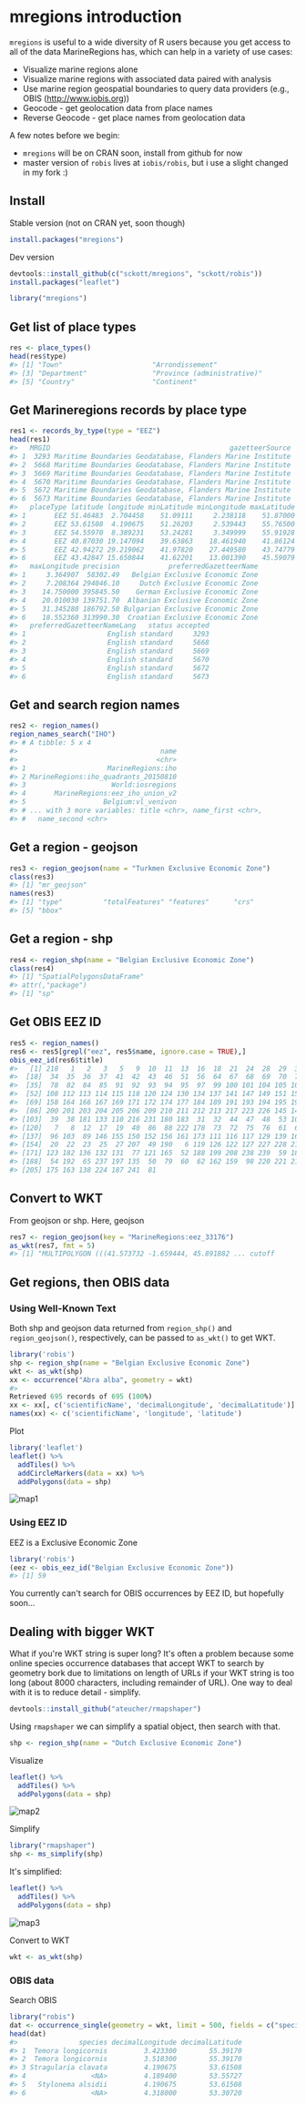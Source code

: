 <!--
%\VignetteEngine{knitr::knitr}
%\VignetteIndexEntry{mregions introduction}
%\VignetteEncoding{UTF-8}
-->



mregions introduction
=====================

`mregions` is useful to a wide diversity of R users because you get access to all of the 
data MarineRegions has, which can help in a variety of use cases:

* Visualize marine regions alone
* Visualize marine regions with associated data paired with analysis
* Use marine region geospatial boundaries to query data providers (e.g., OBIS (<http://www.iobis.org>))
* Geocode - get geolocation data from place names
* Reverse Geocode - get place names from geolocation data

A few notes before we begin:

* `mregions` will be on CRAN soon, install from github for now
* master version of `robis` lives at `iobis/robis`, but i use a slight changed in my fork :)

## Install

Stable version (not on CRAN yet, soon though)


```r
install.packages("mregions")
```

Dev version


```r
devtools::install_github(c("sckott/mregions", "sckott/robis"))
install.packages("leaflet")
```


```r
library("mregions")
```

## Get list of place types


```r
res <- place_types()
head(res$type)
#> [1] "Town"                      "Arrondissement"           
#> [3] "Department"                "Province (administrative)"
#> [5] "Country"                   "Continent"
```

## Get Marineregions records by place type


```r
res1 <- records_by_type(type = "EEZ")
head(res1)
#>   MRGID                                            gazetteerSource
#> 1  3293 Maritime Boundaries Geodatabase, Flanders Marine Institute
#> 2  5668 Maritime Boundaries Geodatabase, Flanders Marine Institute
#> 3  5669 Maritime Boundaries Geodatabase, Flanders Marine Institute
#> 4  5670 Maritime Boundaries Geodatabase, Flanders Marine Institute
#> 5  5672 Maritime Boundaries Geodatabase, Flanders Marine Institute
#> 6  5673 Maritime Boundaries Geodatabase, Flanders Marine Institute
#>   placeType latitude longitude minLatitude minLongitude maxLatitude
#> 1       EEZ 51.46483  2.704458    51.09111     2.238118    51.87000
#> 2       EEZ 53.61508  4.190675    51.26203     2.539443    55.76500
#> 3       EEZ 54.55970  8.389231    53.24281     3.349999    55.91928
#> 4       EEZ 40.87030 19.147094    39.63863    18.461940    41.86124
#> 5       EEZ 42.94272 29.219062    41.97820    27.449580    43.74779
#> 6       EEZ 43.42847 15.650844    41.62201    13.001390    45.59079
#>   maxLongitude precision            preferredGazetteerName
#> 1     3.364907  58302.49   Belgian Exclusive Economic Zone
#> 2     7.208364 294046.10     Dutch Exclusive Economic Zone
#> 3    14.750000 395845.50    German Exclusive Economic Zone
#> 4    20.010030 139751.70  Albanian Exclusive Economic Zone
#> 5    31.345280 186792.50 Bulgarian Exclusive Economic Zone
#> 6    18.552360 313990.30  Croatian Exclusive Economic Zone
#>   preferredGazetteerNameLang   status accepted
#> 1                    English standard     3293
#> 2                    English standard     5668
#> 3                    English standard     5669
#> 4                    English standard     5670
#> 5                    English standard     5672
#> 6                    English standard     5673
```

## Get and search region names


```r
res2 <- region_names()
region_names_search("IHO")
#> # A tibble: 5 x 4
#>                                   name
#>                                  <chr>
#> 1                    MarineRegions:iho
#> 2 MarineRegions:iho_quadrants_20150810
#> 3                     World:iosregions
#> 4       MarineRegions:eez_iho_union_v2
#> 5                   Belgium:vl_venivon
#> # ... with 3 more variables: title <chr>, name_first <chr>,
#> #   name_second <chr>
```

## Get a region - geojson


```r
res3 <- region_geojson(name = "Turkmen Exclusive Economic Zone")
class(res3)
#> [1] "mr_geojson"
names(res3)
#> [1] "type"          "totalFeatures" "features"      "crs"          
#> [5] "bbox"
```

## Get a region - shp


```r
res4 <- region_shp(name = "Belgian Exclusive Economic Zone")
class(res4)
#> [1] "SpatialPolygonsDataFrame"
#> attr(,"package")
#> [1] "sp"
```

## Get OBIS EEZ ID


```r
res5 <- region_names()
res6 <- res5[grepl("eez", res5$name, ignore.case = TRUE),]
obis_eez_id(res6$title)
#>   [1] 218   1   2   3   5   9  10  11  13  16  18  21  24  28  29  30  33
#>  [18]  34  35  36  37  41  42  43  46  51  56  64  67  68  69  70  71  74
#>  [35]  78  82  84  85  91  92  93  94  95  97  99 100 101 104 105 106 107
#>  [52] 108 112 113 114 115 118 120 124 130 134 137 141 147 149 151 153 154
#>  [69] 158 164 166 167 169 171 172 174 177 184 189 191 193 194 195 196 198
#>  [86] 200 201 203 204 205 206 209 210 211 212 213 217 223 226 145 143 179
#> [103]  39  38 181 133 110 216 231 180 183  31  32  44  47  48  53 102 202
#> [120]   7   8  12  17  19  40  86  88 222 178  73  72  75  76  61  63  66
#> [137]  96 103  89 146 155 150 152 156 161 173 111 116 117 129 139 168  14
#> [154]  20  22  23  25  27 207  49 190   6 119 126 122 127 227 228 214  15
#> [171] 123 182 136 132 131  77 121 165  52 188 199 208 238 239  59 185  45
#> [188]  54 192  65 237 197 135  50  79  60  62 162 159  98 220 221 219 176
#> [205] 175 163 138 224 187 241  81
```

## Convert to WKT

From geojson or shp. Here, geojson


```r
res7 <- region_geojson(key = "MarineRegions:eez_33176")
as_wkt(res7, fmt = 5)
#> [1] "MULTIPOLYGON (((41.573732 -1.659444, 45.891882 ... cutoff
```

## Get regions, then OBIS data

### Using Well-Known Text

Both shp and geojson data returned from `region_shp()` and `region_geojson()`, respectively, can be passed to `as_wkt()` to get WKT.


```r
library('robis')
shp <- region_shp(name = "Belgian Exclusive Economic Zone")
wkt <- as_wkt(shp)
xx <- occurrence("Abra alba", geometry = wkt)
#> Retrieved 695 records of 695 (100%)
xx <- xx[, c('scientificName', 'decimalLongitude', 'decimalLatitude')]
names(xx) <- c('scientificName', 'longitude', 'latitude')
```

Plot


```r
library('leaflet')
leaflet() %>%
  addTiles() %>%
  addCircleMarkers(data = xx) %>%
  addPolygons(data = shp)
```

![map1](figure/map1.png)

### Using EEZ ID

EEZ is a Exclusive Economic Zone


```r
library('robis')
(eez <- obis_eez_id("Belgian Exclusive Economic Zone"))
#> [1] 59
```

You currently can't search for OBIS occurrences by EEZ ID, but hopefully soon...

## Dealing with bigger WKT

What if you're WKT string is super long?  It's often a problem because some online species occurrence databases that accept WKT to search by geometry bork due to
limitations on length of URLs if your WKT string is too long (about 8000 characters,
including remainder of URL). One way to deal with it is to reduce detail - simplify.


```r
devtools::install_github("ateucher/rmapshaper")
```

Using `rmapshaper` we can simplify a spatial object, then search with that.


```r
shp <- region_shp(name = "Dutch Exclusive Economic Zone")
```

Visualize


```r
leaflet() %>%
  addTiles() %>%
  addPolygons(data = shp)
```

![map2](figure/complex.png)

Simplify


```r
library("rmapshaper")
shp <- ms_simplify(shp)
```

It's simplified:


```r
leaflet() %>%
  addTiles() %>%
  addPolygons(data = shp)
```

![map3](figure/simple.png)

Convert to WKT


```r
wkt <- as_wkt(shp)
```

### OBIS data

Search OBIS


```r
library("robis")
dat <- occurrence_single(geometry = wkt, limit = 500, fields = c("species", "decimalLongitude", "decimalLatitude"))
head(dat)
#>               species decimalLongitude decimalLatitude
#> 1  Temora longicornis         3.423300        55.39170
#> 2  Temora longicornis         3.518300        55.39170
#> 3 Stragularia clavata         4.190675        53.61508
#> 4                <NA>         4.189400        53.55727
#> 5   Stylonema alsidii         4.190675        53.61508
#> 6                <NA>         4.318000        53.30720
```

[mr]: https://github.com/ropenscilabs/mregions
